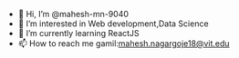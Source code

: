 - 👋 Hi, I’m @mahesh-mn-9040
- 👀 I’m interested in Web development,Data Science
- 🌱 I’m currently learning ReactJS
- 📫 How to reach me gamil:mahesh.nagargoje18@vit.edu

<!---
mahesh-mn-9040/mahesh-mn-9040 is a ✨ special ✨ repository because its `README.md` (this file) appears on your GitHub profile.
You can click the Preview link to take a look at your changes.
--->

